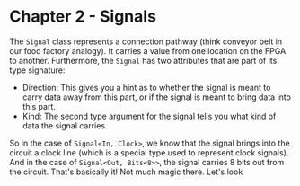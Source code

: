 # Chapter 2 - Signals

The `Signal` class represents a connection pathway (think conveyor belt in our
food factory analogy).  It carries a value from one location on the FPGA to
another.  Furthermore, the `Signal` has two attributes that are part of its
type signature:

- Direction: This gives you a hint as to whether the signal is meant to carry
  data away from this part, or if the signal is meant to bring data into this part.
- Kind: The second type argument for the signal tells you what kind of data the
  signal carries.

So in the case of `Signal<In, Clock>`, we know that the signal brings into the
circuit a clock line (which is a special type used to represent clock signals).
And in the case of `Signal<Out, Bits<8>>`, the signal carries 8 bits out from the
circuit.  That's basically it!  Not much magic there.  Let's look
